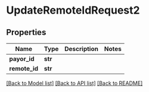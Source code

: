# UpdateRemoteIdRequest2

## Properties
Name | Type | Description | Notes
------------ | ------------- | ------------- | -------------
**payor_id** | **str** |  | 
**remote_id** | **str** |  | 

[[Back to Model list]](../README.md#documentation-for-models) [[Back to API list]](../README.md#documentation-for-api-endpoints) [[Back to README]](../README.md)


